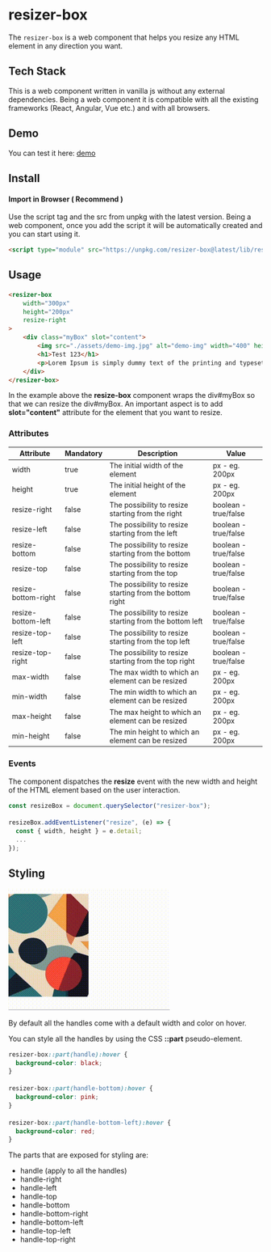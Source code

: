 
# resizer-box

The `resizer-box` is a web component that helps you resize any HTML element in any direction you want.




## Tech Stack

This is a web component written in vanilla js without any external dependencies. Being a web component it is compatible with all the existing frameworks (React, Angular, Vue etc.) and with all browsers.


## Demo

You can test it here: [demo](https://teodor-cristian.github.io/resizer-box/)

## Install
#### Import in Browser ( Recommend )
Use the script tag and the src from unpkg with the latest version. Being a web component, once you add the script it will be automatically created and you can start using it.

```html
<script type="module" src="https://unpkg.com/resizer-box@latest/lib/resizer-box.min.js"></script>
```

## Usage

```html
<resizer-box
    width="300px"
    height="200px"
    resize-right
>
    <div class="myBox" slot="content">
        <img src="./assets/demo-img.jpg" alt="demo-img" width="400" height="400">
        <h1>Test 123</h1>
        <p>Lorem Ipsum is simply dummy text of the printing and typesetting industry. </p>
    </div>
</resizer-box>
```

In the example above the **resize-box** component wraps the div#myBox so that we can resize the div#myBox.
An important aspect is to add **slot="content"** attribute for the element that you want to resize.


### Attributes

| Attribute           | Mandatory | Description                                              | Value                |
|---------------------|-----------|----------------------------------------------------------|----------------------|
| width               | true      | The initial width of the element                         | px - eg. 200px       |
| height              | true      | The initial height of the element                        | px - eg. 200px       |
| resize-right        | false     | The possibility to resize starting from the right        | boolean - true/false |
| resize-left         | false     | The possibility to resize starting from the left         | boolean - true/false |
| resize-bottom       | false     | The possibility to resize starting from the bottom       | boolean - true/false |
| resize-top          | false     | The possibility to resize starting from the top          | boolean - true/false |
| resize-bottom-right | false     | The possibility to resize starting from the bottom right | boolean - true/false |
| resize-bottom-left  | false     | The possibility to resize starting from the bottom left  | boolean - true/false |
| resize-top-left     | false     | The possibility to resize starting from the top left     | boolean - true/false |
| resize-top-right    | false     | The possibility to resize starting from the top right    | boolean - true/false |
| max-width           | false     | The max width to which an element can be resized         | px - eg. 200px       |
| min-width           | false     | The min width to which an element can be resized         | px - eg. 200px       |
| max-height          | false     | The max height to which an element can be resized        | px - eg. 200px       |
| min-height          | false     | The min height to which an element can be resized        | px - eg. 200px       |


### Events

The component dispatches the **resize** event with the new width and height of the HTML element based on the user interaction.

```js
const resizeBox = document.querySelector("resizer-box");

resizeBox.addEventListener("resize", (e) => {
  const { width, height } = e.detail;
  ...
});
```
## Styling

![default styles img](./demo/assets/default-style.gif)


By default all the handles come with a default width and color on hover.

You can style all the handles by using the CSS **::part** pseudo-element.

```css
resizer-box::part(handle):hover {
  background-color: black;
}

resizer-box::part(handle-bottom):hover {
  background-color: pink;
}

resizer-box::part(handle-bottom-left):hover {
  background-color: red;
}
```

The parts that are exposed for styling are:
- handle (apply to all the handles)
- handle-right
- handle-left
- handle-top
- handle-bottom
- handle-bottom-right
- handle-bottom-left
- handle-top-left
- handle-top-right
